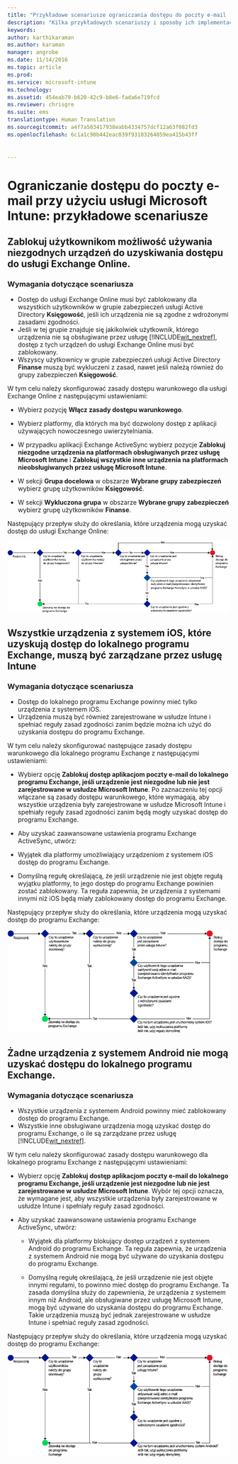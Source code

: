```yaml
---
title: "Przykładowe scenariusze ograniczania dostępu do poczty e-mail | Microsoft Intune"
description: "Kilka przykładowych scenariuszy i sposoby ich implementacji przy użyciu dostępu warunkowego."
keywords: 
author: karthikaraman
ms.author: karaman
manager: angrobe
ms.date: 11/14/2016
ms.topic: article
ms.prod: 
ms.service: microsoft-intune
ms.technology: 
ms.assetid: 454eab79-b620-42c9-b8e6-fada6e719fcd
ms.reviewer: chrisgre
ms.suite: ems
translationtype: Human Translation
ms.sourcegitcommit: a4f7a503417938eabb4334757dcf12a63f082fd3
ms.openlocfilehash: 6c1a1c90b442eac039f93103264059ea415b43ff


---
```


# <a name="restrict-access-to-email-with-microsoft-intune-example-scenarios"></a>Ograniczanie dostępu do poczty e-mail przy użyciu usługi Microsoft Intune: przykładowe scenariusze

## <a name="block-users-from-using-noncompliant-devices-to-access-exchange-online"></a>Zablokuj użytkownikom możliwość używania niezgodnych urządzeń do uzyskiwania dostępu do usługi Exchange Online.
### <a name="scenario-requirements"></a>Wymagania dotyczące scenariusza
- Dostęp do usługi Exchange Online musi być zablokowany dla wszystkich użytkowników w grupie zabezpieczeń usługi Active Directory **Księgowość**, jeśli ich urządzenia nie są zgodne z wdrożonymi zasadami zgodności.
- Jeśli w tej grupie znajduje się jakikolwiek użytkownik, którego urządzenia nie są obsługiwane przez usługę [!INCLUDE[wit_nextref](../includes/wit_nextref_md.md)], dostęp z tych urządzeń do usługi Exchange Online musi być zablokowany.
- Wszyscy użytkownicy w grupie zabezpieczeń usługi Active Directory **Finanse** muszą być wykluczeni z zasad, nawet jeśli należą również do grupy zabezpieczeń **Księgowość**.

W tym celu należy skonfigurować zasady dostępu warunkowego dla usługi Exchange Online z następującymi ustawieniami:

-   Wybierz pozycję **Włącz zasady dostępu warunkowego**.

- Wybierz platformy, dla których ma być dozwolony dostęp z aplikacji używających nowoczesnego uwierzytelniania.
- W przypadku aplikacji Exchange ActiveSync wybierz pozycje **Zablokuj niezgodne urządzenia na platformach obsługiwanych przez usługę Microsoft Intune** i **Zablokuj wszystkie inne urządzenia na platformach nieobsługiwanych przez usługę Microsoft Intune**.
-   W sekcji **Grupa docelowa** w obszarze **Wybrane grupy zabezpieczeń** wybierz grupę użytkowników **Księgowość**.

-   W sekcji **Wykluczona grupa** w obszarze **Wybrane grupy zabezpieczeń** wybierz grupę  użytkowników **Finanse**.


Następujący przepływ służy do określania, które urządzenia mogą uzyskać dostęp do usługi Exchange Online:

![Przepływ dostępu do urządzeń](./media/ConditionalAccess8-5.png)

## <a name="all-ios-devices-that-access-exchange-onpremises-must-be-managed-by-intune"></a>Wszystkie urządzenia z systemem iOS, które uzyskują dostęp do lokalnego programu Exchange, muszą być zarządzane przez usługę Intune
### <a name="scenario-requirements"></a>Wymagania dotyczące scenariusza
- Dostęp do lokalnego programu Exchange powinny mieć tylko urządzenia z systemem iOS.
- Urządzenia muszą być również zarejestrowane w usłudze Intune i spełniać reguły zasad zgodności zanim będzie można ich użyć do uzyskania dostępu do programu Exchange.

W tym celu należy skonfigurować następujące zasady dostępu warunkowego dla lokalnego programu Exchange z następującymi ustawieniami:

-   Wybierz opcję **Zablokuj dostęp aplikacjom poczty e-mail do lokalnego programu Exchange, jeśli urządzenie jest niezgodne lub nie jest zarejestrowane w usłudze Microsoft Intune**. Po zaznaczeniu tej opcji włączane są zasady dostępu warunkowego, które wymagają, aby wszystkie urządzenia były zarejestrowane w usłudze Microsoft Intune i spełniały reguły zasad zgodności zanim będą mogły uzyskać dostęp do programu Exchange.

-   Aby uzyskać zaawansowane ustawienia programu Exchange ActiveSync, utwórz:

  -   Wyjątek dla platformy umożliwiający urządzeniom z systemem iOS dostęp do programu Exchange.   

  -   Domyślną regułę określającą, że jeśli urządzenie nie jest objęte regułą wyjątku platformy, to jego dostęp do programu Exchange powinien zostać zablokowany. Ta reguła zapewnia, że urządzenia z systemami innymi niż iOS będą miały zablokowany dostęp do programu Exchange.

Następujący przepływ służy do określania, które urządzenia mogą uzyskać dostęp do programu Exchange:

![Przepływ dostępu do urządzeń](./media/ConditionalAccess8-3.png)

## <a name="no-android-devices-can-access-exchange-onpremises"></a>Żadne urządzenia z systemem Android nie mogą uzyskać dostępu do lokalnego programu Exchange.
### <a name="scenario-requirements"></a>Wymagania dotyczące scenariusza
- Wszystkie urządzenia z systemem Android powinny mieć zablokowany dostęp do programu Exchange.
- Wszystkie inne obsługiwane urządzenia mogą uzyskać dostęp do programu Exchange, o ile są zarządzane przez usługę [!INCLUDE[wit_nextref](../includes/wit_nextref_md.md)].

W tym celu należy skonfigurować zasady dostępu warunkowego dla lokalnego programu Exchange z następującymi ustawieniami:

-   Wybierz opcję **Zablokuj dostęp aplikacjom poczty e-mail do lokalnego programu Exchange, jeśli urządzenie jest niezgodne lub nie jest zarejestrowane w usłudze Microsoft Intune**. Wybór tej opcji oznacza, że wymagane jest, aby wszystkie urządzenia były zarejestrowane w usłudze Intune i spełniały reguły zasad zgodności.

- Aby uzyskać zaawansowane ustawienia programu Exchange ActiveSync, utwórz:
  -   Wyjątek dla platformy blokujący dostęp urządzeń z systemem Android do programu Exchange. Ta reguła zapewnia, że urządzenia z systemem Android nie mogą być używane do uzyskania dostępu do programu Exchange.

  -   Domyślną regułę określającą, że jeśli urządzenie nie jest objęte innymi regułami, to powinno mieć dostęp do programu Exchange. Ta zasada domyślna służy do zapewnienia, że urządzenia z systemem innym niż Android, ale obsługiwane przez usługę Microsoft Intune, mogą być używane do uzyskania dostępu do programu Exchange. Takie urządzenia muszą być jednak zarejestrowane w usłudze Intune i spełniać reguły zasad zgodności.

Następujący przepływ służy do określania, które urządzenia mogą uzyskać dostęp do programu Exchange:

![Przepływ dostępu do urządzeń](./media/ConditionalAccess8-4.png)



<!--HONumber=Oct16_HO4-->


